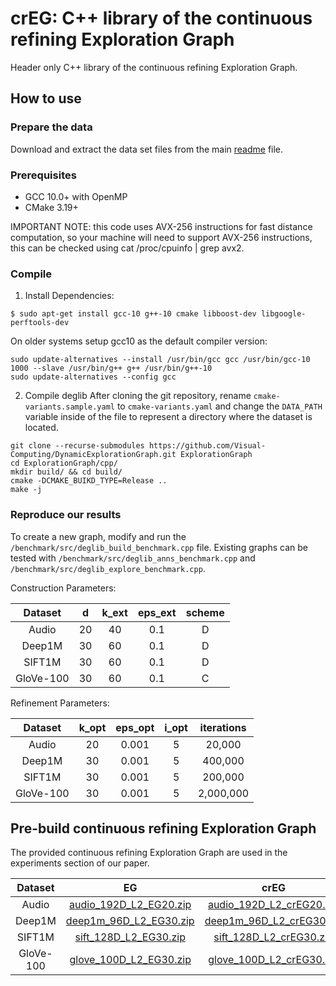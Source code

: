 # crEG: C++ library of the continuous refining Exploration Graph 

Header only C++ library of the continuous refining Exploration Graph.

## How to use

### Prepare the data

Download and extract the data set files from the main [readme](../readme.md) file.

### Prerequisites

+ GCC 10.0+ with OpenMP
+ CMake 3.19+

IMPORTANT NOTE: this code uses AVX-256 instructions for fast distance computation, so your machine will need to support AVX-256 instructions, this can be checked using cat /proc/cpuinfo | grep avx2.

### Compile

1. Install Dependencies:
```
$ sudo apt-get install gcc-10 g++-10 cmake libboost-dev libgoogle-perftools-dev
```

On older systems setup gcc10 as the default compiler version:
```
sudo update-alternatives --install /usr/bin/gcc gcc /usr/bin/gcc-10 1000 --slave /usr/bin/g++ g++ /usr/bin/g++-10
sudo update-alternatives --config gcc
```

2. Compile deglib
After cloning the git repository, rename `cmake-variants.sample.yaml` to `cmake-variants.yaml` and change the `DATA_PATH` variable inside of the file to represent a directory where the dataset is located.

```
git clone --recurse-submodules https://github.com/Visual-Computing/DynamicExplorationGraph.git ExplorationGraph
cd ExplorationGraph/cpp/
mkdir build/ && cd build/
cmake -DCMAKE_BUIKD_TYPE=Release ..
make -j
```

### Reproduce our results

To create a new graph, modify and run the `/benchmark/src/deglib_build_benchmark.cpp` file. Existing graphs can be tested with `/benchmark/src/deglib_anns_benchmark.cpp` and `/benchmark/src/deglib_explore_benchmark.cpp`.

Construction Parameters:

|  Dataset  |  d  | k_ext | eps_ext | scheme |
|:---------:|:---:|:------:|:------:|:------:|
| Audio     | 20  |  40   |   0.1   |    D   |
| Deep1M    | 30  |  60   |   0.1   |    D   |
| SIFT1M    | 30  |  60   |   0.1   |    D   |
| GloVe-100 | 30  |  60   |   0.1   |    C   |

Refinement Parameters:

|  Dataset  | k_opt | eps_opt | i_opt | iterations |
|:---------:|:-----:|:-------:|:-----:|:----------:|
| Audio     |  20   |  0.001  |   5   |    20,000  |
| Deep1M    |  30   |  0.001  |   5   |   400,000  |
| SIFT1M    |  30   |  0.001  |   5   |   200,000  |
| GloVe-100 |  30   |  0.001  |   5   | 2,000,000  |


## Pre-build continuous refining Exploration Graph 

The provided continuous refining Exploration Graph are used in the experiments section of our paper.

|  Dataset  |  EG  |  crEG  |
|:---------:|:----:|:------:|
| Audio     | [audio_192D_L2_EG20.zip](https://static.visual-computing.com/paper/DEG/audio_192D_L2_EG20.zip) | [audio_192D_L2_crEG20.zip](https://static.visual-computing.com/paper/DEG/audio_192D_L2_crEG20.zip) |
| Deep1M    | [deep1m_96D_L2_EG30.zip](https://static.visual-computing.com/paper/DEG/deep1m_96D_L2_EG30.zip) | [deep1m_96D_L2_crEG30.zip](https://static.visual-computing.com/paper/DEG/deep1m_96D_L2_crEG30.zip) |
| SIFT1M    | [sift_128D_L2_EG30.zip](https://static.visual-computing.com/paper/DEG/sift_128D_L2_EG30.zip) | [sift_128D_L2_crEG30.zip](https://static.visual-computing.com/paper/DEG/sift_128D_L2_crEG30.zip) |
| GloVe-100 | [glove_100D_L2_EG30.zip](https://static.visual-computing.com/paper/DEG/glove_100D_L2_EG30.zip) | [glove_100D_L2_crEG30.zip](https://static.visual-computing.com/paper/DEG/glove_100D_L2_crEG30.zip) |

